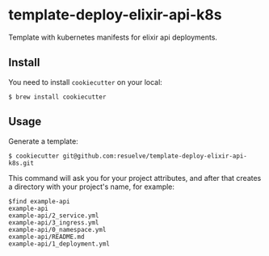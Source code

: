 # template-deploy-elixir-api-k8s

Template with kubernetes manifests for elixir api deployments.

## Install

You need to install `cookiecutter` on your local:

```shell
$ brew install cookiecutter
```

## Usage

Generate a template:

```shell
$ cookiecutter git@github.com:resuelve/template-deploy-elixir-api-k8s.git
```

This command will ask you for your project attributes, and after that
creates a directory with your project's name, for example:

```shell
$find example-api
example-api
example-api/2_service.yml
example-api/3_ingress.yml
example-api/0_namespace.yml
example-api/README.md
example-api/1_deployment.yml
```
